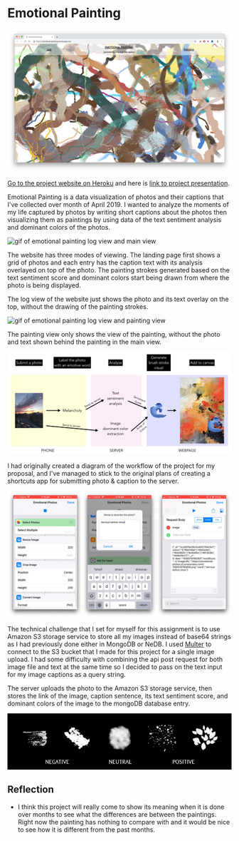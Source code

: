 # Emotional Painting

![screen capture of emotional painting](img/emotional-painting.jpg)

[Go to the project website on Heroku](https://emotional-painting.herokuapp.com/) and here is [link to project presentation](https://docs.google.com/presentation/d/1U6HEltr3MK0WNwCqH4WPZQlSYG0CY3DJxNG3z3djHhk/edit?usp=sharing).

Emotional Painting is a data visualization of photos and their captions that I've collected over month of April 2019. I wanted to analyze the moments of my life captured by photos by writing short captions about the photos then visualizing them as paintings by using data of the text sentiment analysis and dominant colors of the photos.

![gif of emotional painting log view and main view](img/emotional-painting-overlay.gif)

The website has three modes of viewing. The landing page first shows a grid of photos and each entry has the caption text with its analysis overlayed on top of the photo. The painting strokes generated based on the text sentiment score and dominant colors start being drawn from where the photo is being displayed.

The log view of the website just shows the photo and its text overlay on the top, without the drawing of the painting strokes.

![gif of emotional painting log view and painting view](img/emotional-painting-only.gif)

The painting view only shows the view of the painting, without the photo and text shown behind the painting in the main view.

![image of emotional painting workflow](img/workflow.jpeg)

I had originally created a diagram of the workflow of the project for my proposal, and I've managed to stick to the original plans of creating a shortcuts app for submitting photo & caption to the server.

![image of shortcuts app view](img/shortcuts-view.jpg)

The technical challenge that I set for myself for this assignment is to use Amazon S3 storage service to store all my images instead of base64 strings as I had previously done either in MongoDB or NeDB. I used [Multer](https://github.com/expressjs/multer) to connect to the S3 bucket that I made for this project for a single image upload. I had some difficulty with combining the api post request for both image file and text at the same time so I decided to pass on the text input for my image captions as a query string.

The server uploads the photo to the Amazon S3 storage service, then stores the link of the image, caption sentence, its text sentiment score, and dominant colors of the image to the mongoDB database entry.

![image of brush stroke legend](img/brush-legand.jpg)

## Reflection

* I think this project will really come to show its meaning when it is done over months to see what the differences are between the paintings. Right now the painting has nothing to compare with and it would be nice to see how it is different from the past months.
